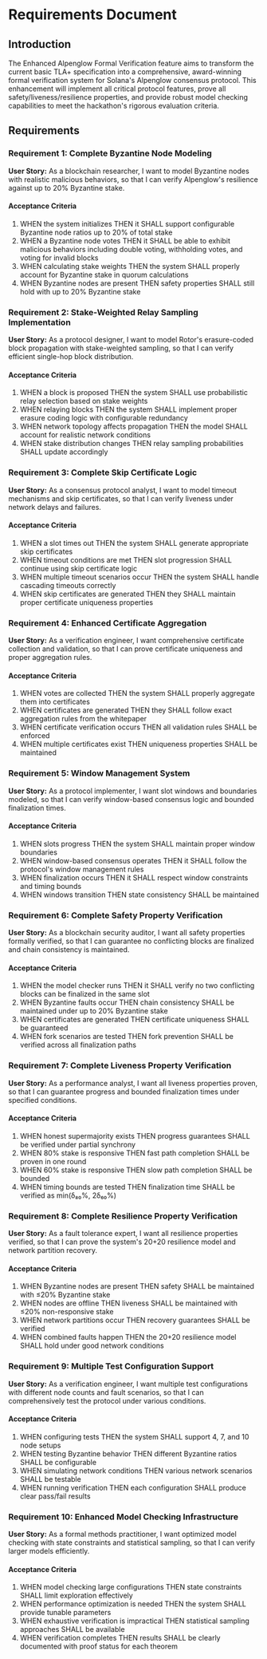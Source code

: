 # Requirements Document

## Introduction

The Enhanced Alpenglow Formal Verification feature aims to transform the current basic TLA+ specification into a comprehensive, award-winning formal verification system for Solana's Alpenglow consensus protocol. This enhancement will implement all critical protocol features, prove all safety/liveness/resilience properties, and provide robust model checking capabilities to meet the hackathon's rigorous evaluation criteria.

## Requirements

### Requirement 1: Complete Byzantine Node Modeling

**User Story:** As a blockchain researcher, I want to model Byzantine nodes with realistic malicious behaviors, so that I can verify Alpenglow's resilience against up to 20% Byzantine stake.

#### Acceptance Criteria

1. WHEN the system initializes THEN it SHALL support configurable Byzantine node ratios up to 20% of total stake
2. WHEN a Byzantine node votes THEN it SHALL be able to exhibit malicious behaviors including double voting, withholding votes, and voting for invalid blocks
3. WHEN calculating stake weights THEN the system SHALL properly account for Byzantine stake in quorum calculations
4. WHEN Byzantine nodes are present THEN safety properties SHALL still hold with up to 20% Byzantine stake

### Requirement 2: Stake-Weighted Relay Sampling Implementation

**User Story:** As a protocol designer, I want to model Rotor's erasure-coded block propagation with stake-weighted sampling, so that I can verify efficient single-hop block distribution.

#### Acceptance Criteria

1. WHEN a block is proposed THEN the system SHALL use probabilistic relay selection based on stake weights
2. WHEN relaying blocks THEN the system SHALL implement proper erasure coding logic with configurable redundancy
3. WHEN network topology affects propagation THEN the model SHALL account for realistic network conditions
4. WHEN stake distribution changes THEN relay sampling probabilities SHALL update accordingly

### Requirement 3: Complete Skip Certificate Logic

**User Story:** As a consensus protocol analyst, I want to model timeout mechanisms and skip certificates, so that I can verify liveness under network delays and failures.

#### Acceptance Criteria

1. WHEN a slot times out THEN the system SHALL generate appropriate skip certificates
2. WHEN timeout conditions are met THEN slot progression SHALL continue using skip certificate logic
3. WHEN multiple timeout scenarios occur THEN the system SHALL handle cascading timeouts correctly
4. WHEN skip certificates are generated THEN they SHALL maintain proper certificate uniqueness properties

### Requirement 4: Enhanced Certificate Aggregation

**User Story:** As a verification engineer, I want comprehensive certificate collection and validation, so that I can prove certificate uniqueness and proper aggregation rules.

#### Acceptance Criteria

1. WHEN votes are collected THEN the system SHALL properly aggregate them into certificates
2. WHEN certificates are generated THEN they SHALL follow exact aggregation rules from the whitepaper
3. WHEN certificate verification occurs THEN all validation rules SHALL be enforced
4. WHEN multiple certificates exist THEN uniqueness properties SHALL be maintained

### Requirement 5: Window Management System

**User Story:** As a protocol implementer, I want slot windows and boundaries modeled, so that I can verify window-based consensus logic and bounded finalization times.

#### Acceptance Criteria

1. WHEN slots progress THEN the system SHALL maintain proper window boundaries
2. WHEN window-based consensus operates THEN it SHALL follow the protocol's window management rules
3. WHEN finalization occurs THEN it SHALL respect window constraints and timing bounds
4. WHEN windows transition THEN state consistency SHALL be maintained

### Requirement 6: Complete Safety Property Verification

**User Story:** As a blockchain security auditor, I want all safety properties formally verified, so that I can guarantee no conflicting blocks are finalized and chain consistency is maintained.

#### Acceptance Criteria

1. WHEN the model checker runs THEN it SHALL verify no two conflicting blocks can be finalized in the same slot
2. WHEN Byzantine faults occur THEN chain consistency SHALL be maintained under up to 20% Byzantine stake
3. WHEN certificates are generated THEN certificate uniqueness SHALL be guaranteed
4. WHEN fork scenarios are tested THEN fork prevention SHALL be verified across all finalization paths

### Requirement 7: Complete Liveness Property Verification

**User Story:** As a performance analyst, I want all liveness properties proven, so that I can guarantee progress and bounded finalization times under specified conditions.

#### Acceptance Criteria

1. WHEN honest supermajority exists THEN progress guarantees SHALL be verified under partial synchrony
2. WHEN 80% stake is responsive THEN fast path completion SHALL be proven in one round
3. WHEN 60% stake is responsive THEN slow path completion SHALL be bounded
4. WHEN timing bounds are tested THEN finalization time SHALL be verified as min(δ₈₀%, 2δ₆₀%)

### Requirement 8: Complete Resilience Property Verification

**User Story:** As a fault tolerance expert, I want all resilience properties verified, so that I can prove the system's 20+20 resilience model and network partition recovery.

#### Acceptance Criteria

1. WHEN Byzantine nodes are present THEN safety SHALL be maintained with ≤20% Byzantine stake
2. WHEN nodes are offline THEN liveness SHALL be maintained with ≤20% non-responsive stake
3. WHEN network partitions occur THEN recovery guarantees SHALL be verified
4. WHEN combined faults happen THEN the 20+20 resilience model SHALL hold under good network conditions

### Requirement 9: Multiple Test Configuration Support

**User Story:** As a verification engineer, I want multiple test configurations with different node counts and fault scenarios, so that I can comprehensively test the protocol under various conditions.

#### Acceptance Criteria

1. WHEN configuring tests THEN the system SHALL support 4, 7, and 10 node setups
2. WHEN testing Byzantine behavior THEN different Byzantine ratios SHALL be configurable
3. WHEN simulating network conditions THEN various network scenarios SHALL be testable
4. WHEN running verification THEN each configuration SHALL produce clear pass/fail results

### Requirement 10: Enhanced Model Checking Infrastructure

**User Story:** As a formal methods practitioner, I want optimized model checking with state constraints and statistical sampling, so that I can verify larger models efficiently.

#### Acceptance Criteria

1. WHEN model checking large configurations THEN state constraints SHALL limit exploration effectively
2. WHEN performance optimization is needed THEN the system SHALL provide tunable parameters
3. WHEN exhaustive verification is impractical THEN statistical sampling approaches SHALL be available
4. WHEN verification completes THEN results SHALL be clearly documented with proof status for each theorem
